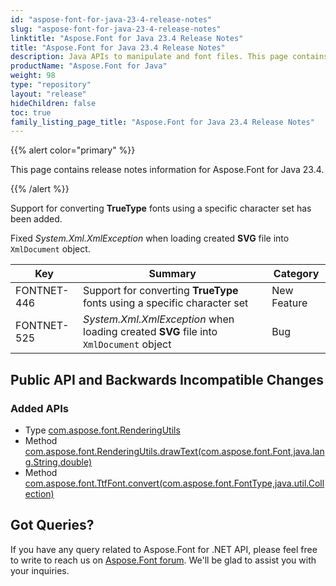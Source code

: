 ```yaml
---
id: "aspose-font-for-java-23-4-release-notes"
slug: "aspose-font-for-java-23-4-release-notes"
linktitle: "Aspose.Font for Java 23.4 Release Notes"
title: "Aspose.Font for Java 23.4 Release Notes"
description: Java APIs to manipulate and font files. This page contains new Aspose.Font for Java features, enhancement, and bug fixes in 2023, version 23.4.
productName: "Aspose.Font for Java"
weight: 98
type: "repository"
layout: "release"
hideChildren: false
toc: true
family_listing_page_title: "Aspose.Font for Java 23.4 Release Notes"
---
```


{{% alert color="primary" %}} 

This page contains release notes information for Aspose.Font for Java 23.4.

{{% /alert %}} 

Support for converting **TrueType** fonts using a specific character set has been added.

Fixed *System.Xml.XmlException* when loading created **SVG** file into `XmlDocument` object.

| Key | Summary | Category |
|---|---|---|
| FONTNET-446 | Support for converting **TrueType** fonts using a specific character set | New Feature |
| FONTNET-525 | *System.Xml.XmlException* when loading created **SVG** file into `XmlDocument` object  | Bug |

## Public API and Backwards Incompatible Changes

### Added APIs

- Type [com.aspose.font.RenderingUtils](https://reference.aspose.com/font/java/com.aspose.font/renderingutils/)
- Method [com.aspose.font.RenderingUtils.drawText(com.aspose.font.Font,java.lang.String,double)](https://reference.aspose.com/font/java/com.aspose.font/renderingutils/#drawText-com.aspose.font.Font-java.lang.String-double-)
- Method [com.aspose.font.TtfFont.convert(com.aspose.font.FontType,java.util.Collection)](https://reference.aspose.com/font/java/com.aspose.font/ttffont/#convert-com.aspose.font.FontType-java.util.Collection-java.lang.Long--)

## Got Queries?
If you have any query related to Aspose.Font for .NET API, please feel free to write to reach us on [Aspose.Font forum](https://forum.aspose.com/c/font/). We'll be glad to assist you with your inquiries.
